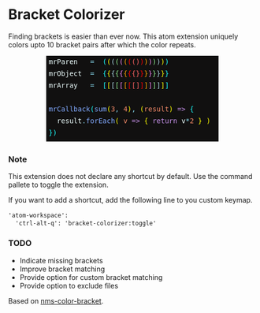# Bracket Colorizer

Finding brackets is easier than ever now. This atom extension uniquely colors upto 10 bracket pairs after which the color repeats.

<p align="center">
<img src=".github/screenshot1.png" alt="Screenshot">
</p>

### Note

This extension does not declare any shortcut by default. Use the command pallete to toggle the extension.

If you want to add a shortcut, add the following line to you custom keymap.

```
'atom-workspace':
  'ctrl-alt-q': 'bracket-colorizer:toggle'
```

### TODO

- Indicate missing brackets
- Improve bracket matching
- Provide option for custom bracket matching
- Provide option to exclude files

Based on [nms-color-bracket](https://github.com/nmscholl/nms-color-bracket).

